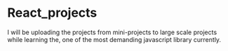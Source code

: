 # React_projects
I will be uploading the projects from mini-projects to large scale projects while learning the, one of the most demanding javascript library currently.
